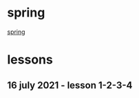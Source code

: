 # spring

[spring](https://www.youtube.com/watch?v=aZlGNXtGbr8&list=PLK0V_H0fCvPgityADYcP_IbdNeqp3zCXr)

# lessons

## 16 july 2021 - lesson 1-2-3-4